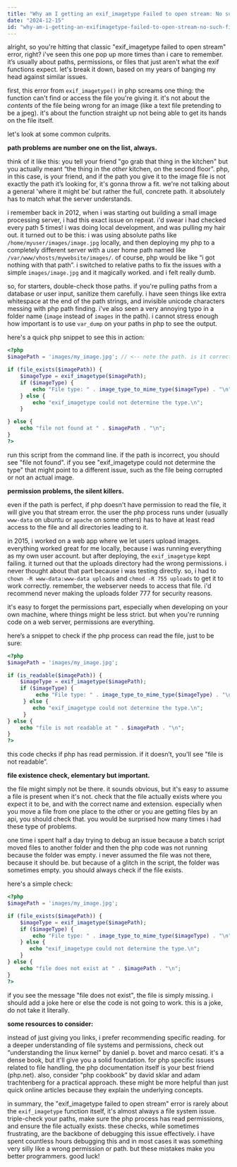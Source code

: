 ```yaml
---
title: "Why am I getting an exif_imagetype Failed to open stream: No such file or directory in?"
date: "2024-12-15"
id: "why-am-i-getting-an-exifimagetype-failed-to-open-stream-no-such-file-or-directory-in"
---
```


alright, so you're hitting that classic "exif_imagetype failed to open stream" error, right? i've seen this one pop up more times than i care to remember. it’s usually about paths, permissions, or files that just aren't what the exif functions expect. let's break it down, based on my years of banging my head against similar issues.

first, this error from `exif_imagetype()` in php screams one thing: the function can't find or access the file you're giving it. it's not about the *contents* of the file being wrong for an image (like a text file pretending to be a jpeg). it's about the function straight up not being able to get its hands on the file itself.

let's look at some common culprits.

**path problems are number one on the list, always.**

think of it like this: you tell your friend "go grab that thing in the kitchen" but you actually meant “the thing in the *other* kitchen, on the second floor”. php, in this case, is your friend, and if the path you give it to the image file is not exactly the path it’s looking for, it's gonna throw a fit. we're not talking about a general 'where it might be’ but rather the full, concrete path. it absolutely has to match what the server understands.

i remember back in 2012, when i was starting out building a small image processing server, i had this exact issue on repeat. i'd swear i had checked every path 5 times! i was doing local development, and was pulling my hair out. it turned out to be this: i was using absolute paths like `/home/myuser/images/image.jpg` locally, and then deploying my php to a completely different server with a user home path named like `/var/www/vhosts/mywebsite/images/`. of course, php would be like “i got nothing with that path”. i switched to relative paths to fix the issues with a simple `images/image.jpg` and it magically worked. and i felt really dumb.

so, for starters, double-check those paths. if you're pulling paths from a database or user input, sanitize them carefully. i have seen things like extra whitespace at the end of the path strings, and invisible unicode characters messing with php path finding. i've also seen a very annoying typo in a folder name (`image` instead of `images` in the path). i cannot stress enough how important is to use `var_dump` on your paths in php to see the output.

here's a quick php snippet to see this in action:

```php
<?php
$imagePath = 'images/my_image.jpg'; // <-- note the path. is it correct?

if (file_exists($imagePath)) {
    $imageType = exif_imagetype($imagePath);
    if ($imageType) {
        echo "File type: " . image_type_to_mime_type($imageType) . "\n";
    } else {
        echo "exif_imagetype could not determine the type.\n";
    }

} else {
    echo "file not found at " . $imagePath . "\n";
}
?>
```

run this script from the command line. if the path is incorrect, you should see "file not found". if you see "exif_imagetype could not determine the type" that might point to a different issue, such as the file being corrupted or not an actual image.

**permission problems, the silent killers.**

even if the path is perfect, if php doesn't have permission to read the file, it will give you that stream error. the user the php process runs under (usually `www-data` on ubuntu or `apache` on some others) has to have at least read access to the file and all directories leading to it.

in 2015, i worked on a web app where we let users upload images. everything worked great for me locally, because i was running everything as my own user account. but after deploying, the `exif_imagetype` kept failing. it turned out that the uploads directory had the wrong permissions. i never thought about that part because i was testing directly. so, i had to `chown -R www-data:www-data uploads` and `chmod -R 755 uploads` to get it to work correctly. remember, the webserver needs to access that file. i'd recommend never making the uploads folder 777 for security reasons.

it's easy to forget the permissions part, especially when developing on your own machine, where things might be less strict. but when you're running code on a web server, permissions are everything.

here’s a snippet to check if the php process can read the file, just to be sure:

```php
<?php
$imagePath = 'images/my_image.jpg';

if (is_readable($imagePath)) {
    $imageType = exif_imagetype($imagePath);
    if ($imageType) {
         echo "File type: " . image_type_to_mime_type($imageType) . "\n";
     } else {
        echo "exif_imagetype could not determine the type.\n";
     }
} else {
    echo "file is not readable at " . $imagePath . "\n";
}
?>
```
this code checks if php has read permission. if it doesn’t, you'll see "file is not readable”.

**file existence check, elementary but important.**

the file might simply not be there. it sounds obvious, but it's easy to assume a file is present when it's not. check that the file actually exists where you expect it to be, and with the correct name and extension. especially when you move a file from one place to the other or you are getting files by an api, you should check that. you would be surprised how many times i had these type of problems.

one time i spent half a day trying to debug an issue because a batch script moved files to another folder and then the php code was not running because the folder was empty. i never assumed the file was not there, because it should be. but because of a glitch in the script, the folder was sometimes empty. you should always check if the file exists.

here's a simple check:

```php
<?php
$imagePath = 'images/my_image.jpg';

if (file_exists($imagePath)) {
    $imageType = exif_imagetype($imagePath);
    if ($imageType) {
        echo "File type: " . image_type_to_mime_type($imageType) . "\n";
    } else {
       echo "exif_imagetype could not determine the type.\n";
    }
} else {
    echo "file does not exist at " . $imagePath . "\n";
}
?>
```

if you see the message "file does not exist", the file is simply missing. i should add a joke here or else the code is not going to work. this is a joke, do not take it literally.

**some resources to consider:**

instead of just giving you links, i prefer recommending specific reading. for a deeper understanding of file systems and permissions, check out “understanding the linux kernel” by daniel p. bovet and marco cesati. it's a dense book, but it'll give you a solid foundation. for php specific issues related to file handling, the php documentation itself is your best friend (php.net). also, consider “php cookbook” by david sklar and adam trachtenberg for a practical approach. these might be more helpful than just quick online articles because they explain the underlying concepts.

in summary, the "exif_imagetype failed to open stream" error is rarely about the `exif_imagetype` function itself, it's almost always a file system issue. triple-check your paths, make sure the php process has read permissions, and ensure the file actually exists. these checks, while sometimes frustrating, are the backbone of debugging this issue effectively. i have spent countless hours debugging this and in most cases it was something very silly like a wrong permission or path. but these mistakes make you better programmers. good luck!

